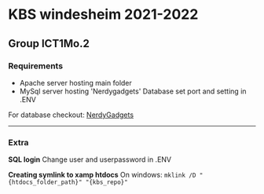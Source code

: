 # KBS windesheim 2021-2022
## Group ICT1Mo.2


### Requirements
- Apache server hosting main folder
- MySql server hosting 'Nerdygadgets' Database set port and setting in .ENV

For database checkout: [NerdyGadgets](https://www.dropbox.com/s/8iet4y5qr616vxf/Nerdygadgets_database.sql?dl=0)

---

### Extra
**SQL login**
Change user and userpassword in .ENV

**Creating symlink to xamp htdocs**
On windows: `mklink /D "{htdocs_folder_path}" "{kbs_repo}"`
